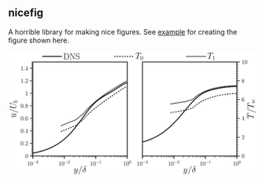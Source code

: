 ## nicefig

A horrible library for making nice figures. See [example](https://github.com/wvannoordt/nicefig/tree/main/example) for creating
the figure shown here.

![nicefig demo](https://github.com/wvannoordt/nicefig/blob/main/asset/example.png)